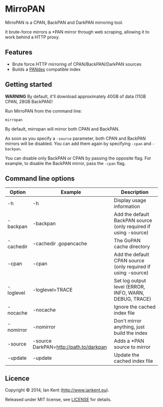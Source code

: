 MirroPAN
========

MirroPAN is a CPAN, BackPAN and DarkPAN mirroring tool.

It brute-force mirrors a *PAN mirror through web scraping,
allowing it to work behind a HTTP proxy.

## Features

- Brute force HTTP mirroring of CPAN/BackPAN/DarkPAN sources
- Builds a [PANdex](../pandex/README.md) compatible index

## Getting started

**WARNING** By default, it'll download approximately 40GB of data 
(11GB CPAN, 28GB BackPAN)!

Run MirroPAN from the command line:

    mirropan

By default, mirropan will mirror both CPAN and BackPAN. 

As soon as you specify a `-source` parameter, both CPAN and BackPAN
mirrors will be disabled. You can add them again by specifying `-cpan` 
and `-backpan`.

You can disable only BackPAN or CPAN by passing the opposite flag. 
For example, to disable the BackPAN mirror, pass the `-cpan` flag.

## Command line options

| Option      | Example                                | Description
| ---------   | -------                                | -----------
| -h          | -h                                     | Display usage information
| -backpan    | -backpan                               | Add the default BackPAN source (only required if using -source)
| -cachedir   | -cachedir .gopancache                  | The GoPAN cache directory
| -cpan       | -cpan                                  | Add the default CPAN source (only required if using -source)
| -loglevel   | -loglevel=TRACE                        | Set log output level (ERROR, INFO, WARN, DEBUG, TRACE)
| -nocache    | -nocache                               | Ignore the cached index file
| -nomirror   | -nomirror                              | Don't mirror anything, just build the index
| -source     | -source DarkPAN=http://path.to/darkpan | Adds a *PAN source to mirror
| -update     | -update                                | Update the cached index file

## Licence

Copyright ©‎ 2014, Ian Kent (http://www.iankent.eu).

Released under MIT license, see [LICENSE](LICENSE.md) for details.
